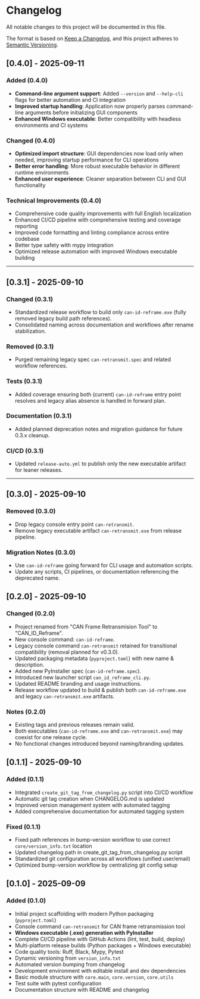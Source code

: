 # Changelog

All notable changes to this project will be documented in this file.

The format is based on [Keep a Changelog](https://keepachangelog.com/en/1.0.0/),
and this project adheres to [Semantic Versioning](https://semver.org/spec/v2.0.0.html).

## [0.4.0] - 2025-09-11

### Added (0.4.0)

- **Command-line argument support**: Added `--version` and `--help-cli` flags for better automation and CI integration
- **Improved startup handling**: Application now properly parses command-line arguments before initializing GUI components
- **Enhanced Windows executable**: Better compatibility with headless environments and CI systems

### Changed (0.4.0)

- **Optimized import structure**: GUI dependencies now load only when needed, improving startup performance for CLI operations
- **Better error handling**: More robust executable behavior in different runtime environments
- **Enhanced user experience**: Cleaner separation between CLI and GUI functionality

### Technical Improvements (0.4.0)

- Comprehensive code quality improvements with full English localization
- Enhanced CI/CD pipeline with comprehensive testing and coverage reporting
- Improved code formatting and linting compliance across entire codebase
- Better type safety with mypy integration
- Optimized release automation with improved Windows executable building

---

## [0.3.1] - 2025-09-10

### Changed (0.3.1)

- Standardized release workflow to build only `can-id-reframe.exe` (fully removed legacy build path references).
- Consolidated naming across documentation and workflows after rename stabilization.

### Removed (0.3.1)

- Purged remaining legacy spec `can-retransmit.spec` and related workflow references.

### Tests (0.3.1)

- Added coverage ensuring both (current) `can-id-reframe` entry point resolves and legacy alias absence is handled in forward plan.

### Documentation (0.3.1)

- Added planned deprecation notes and migration guidance for future 0.3.x cleanup.

### CI/CD (0.3.1)

- Updated `release-auto.yml` to publish only the new executable artifact for leaner releases.

---

## [0.3.0] - 2025-09-10

### Removed (0.3.0)

- Drop legacy console entry point `can-retransmit`.
- Remove legacy executable artifact `can-retransmit.exe` from release pipeline.

### Migration Notes (0.3.0)

- Use `can-id-reframe` going forward for CLI usage and automation scripts.
- Update any scripts, CI pipelines, or documentation referencing the deprecated name.

## [0.2.0] - 2025-09-10

### Changed (0.2.0)

- Project renamed from "CAN Frame Retransmision Tool" to "CAN_ID_Reframe".
- New console command: `can-id-reframe`.
- Legacy console command `can-retransmit` retained for transitional compatibility (removal planned for v0.3.0).
- Updated packaging metadata (`pyproject.toml`) with new name & description.
- Added new PyInstaller spec (`can-id-reframe.spec`).
- Introduced new launcher script `can_id_reframe_cli.py`.
- Updated README branding and usage instructions.
- Release workflow updated to build & publish both `can-id-reframe.exe` and legacy `can-retransmit.exe` artifacts.

### Notes (0.2.0)

- Existing tags and previous releases remain valid.
- Both executables (`can-id-reframe.exe` and `can-retransmit.exe`) may coexist for one release cycle.
- No functional changes introduced beyond naming/branding updates.

## [0.1.1] - 2025-09-10

### Added (0.1.1)

- Integrated `create_git_tag_from_changelog.py` script into CI/CD workflow
- Automatic git tag creation when CHANGELOG.md is updated
- Improved version management system with automated tagging
- Added comprehensive documentation for automated tagging system

### Fixed (0.1.1)

- Fixed path references in bump-version workflow to use correct `core/version_info.txt` location
- Updated changelog path in create_git_tag_from_changelog.py script
- Standardized git configuration across all workflows (unified user/email)
- Optimized bump-version workflow by centralizing git config setup

## [0.1.0] - 2025-09-09

### Added (0.1.0)

- Initial project scaffolding with modern Python packaging (`pyproject.toml`)
- Console command `can-retransmit` for CAN frame retransmission tool
- **Windows executable (.exe) generation with PyInstaller**
- Complete CI/CD pipeline with GitHub Actions (lint, test, build, deploy)
- Multi-platform release builds (Python packages + Windows executable)
- Code quality tools: Ruff, Black, Mypy, Pytest
- Dynamic versioning from `version_info.txt`
- Automated version bumping from changelog
- Development environment with editable install and dev dependencies
- Basic module structure with `core.main`, `core.version`, `core.utils`
- Test suite with pytest configuration
- Documentation structure with README and changelog
